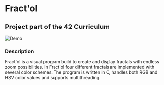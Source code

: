# Fract'ol
## Project part of the 42 Curriculum

![Demo]()

### Description
Fract'ol is a visual program build to create and display fractals with endless zoom possibilities. In Fract'ol four different fractals are implemented with several color schemes. The program is written in C, handles both RGB and HSV color values and supports multithreading.




